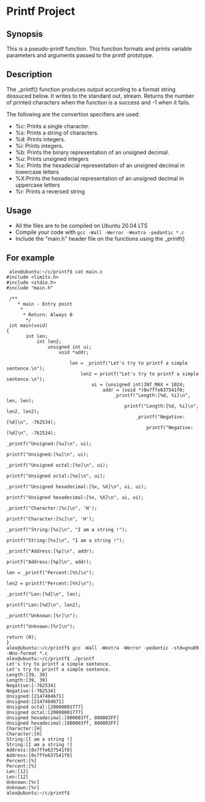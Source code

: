 # Printf Project

## Synopsis 
This is a pseudo-printf function. This function formats and prints variable parameters and arguments passed to the printf prototype.

## Description 
The _printf() function produces output according to a format string dossuced below. It writes to the standard out, stream. Returns the number of printed characters when the function is a success and -1 when it fails.

The following are the convertion specifiers are used:
+ %c: Prints a single character. 
+ %s: Prints a string of characters. 
+ %d: Prints integers. 
+ %i: Prints integers. 
+ %b: Prints the binary representation of an unsigned decimal. 
+ %u: Prints unsigned integers 
+ %x: Prints the hexadecial representation of an unsigned decimal in lowercase letters 
+ %X:Prints the hexadecial representation of an unsigned decimal in uppercase letters 
+ %r: Prints a reversed string 

## Usage 
+ All the files are to be compiled on Ubuntu 20.04 LTS 
+ Compile your code with `gcc -Wall -Werror -Wextra -pedantic *.c` 
+ Include the "main.h" header file on the functions using the _printf() 

## For example 
  
 ``` 
  alex@ubuntu:~/c/printf$ cat main.c 
#include <limits.h>
#include <stdio.h>
#include "main.h"

  /**
     * main - Entry point
      *
       * Return: Always 0
        */
  int main(void)
{
        int len;
            int len2;
                unsigned int ui;
                    void *addr;

                        len = _printf("Let's try to printf a simple sentence.\n");
                            len2 = printf("Let's try to printf a simple sentence.\n");
                                ui = (unsigned int)INT_MAX + 1024;
                                    addr = (void *)0x7ffe637541f0;
                                        _printf("Length:[%d, %i]\n", len, len);
                                            printf("Length:[%d, %i]\n", len2, len2);
                                                _printf("Negative:[%d]\n", -762534);
                                                    printf("Negative:[%d]\n", -762534);
                                                        _printf("Unsigned:[%u]\n", ui);
                                                            printf("Unsigned:[%u]\n", ui);
                                                                _printf("Unsigned octal:[%o]\n", ui);
                                                                    printf("Unsigned octal:[%o]\n", ui);
                                                                        _printf("Unsigned hexadecimal:[%x, %X]\n", ui, ui);
                                                                            printf("Unsigned hexadecimal:[%x, %X]\n", ui, ui);
                                                                                _printf("Character:[%c]\n", 'H');
                                                                                    printf("Character:[%c]\n", 'H');
                                                                                        _printf("String:[%s]\n", "I am a string !");
                                                                                            printf("String:[%s]\n", "I am a string !");
                                                                                                _printf("Address:[%p]\n", addr);
                                                                                                    printf("Address:[%p]\n", addr);
                                                                                                        len = _printf("Percent:[%%]\n");
                                                                                                            len2 = printf("Percent:[%%]\n");
                                                                                                                _printf("Len:[%d]\n", len);
                                                                                                                    printf("Len:[%d]\n", len2);
                                                                                                                        _printf("Unknown:[%r]\n");
                                                                                                                            printf("Unknown:[%r]\n");
                                                                                                                                return (0);
}
alex@ubuntu:~/c/printf$ gcc -Wall -Wextra -Werror -pedantic -std=gnu89 -Wno-format *.c
alex@ubuntu:~/c/printf$ ./printf
Let's try to printf a simple sentence.
Let's try to printf a simple sentence.
Length:[39, 39]
Length:[39, 39]
Negative:[-762534]
Negative:[-762534]
Unsigned:[2147484671]
Unsigned:[2147484671]
Unsigned octal:[20000001777]
Unsigned octal:[20000001777]
Unsigned hexadecimal:[800003ff, 800003FF]
Unsigned hexadecimal:[800003ff, 800003FF]
Character:[H]
Character:[H]
String:[I am a string !]
String:[I am a string !]
Address:[0x7ffe637541f0]
Address:[0x7ffe637541f0]
Percent:[%]
Percent:[%]
Len:[12]
Len:[12]
Unknown:[%r]
Unknown:[%r]
alex@ubuntu:~/c/printf$


